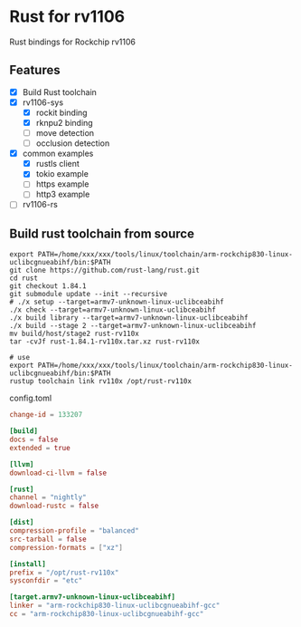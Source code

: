 # Rust for rv1106

Rust bindings for Rockchip rv1106

## Features

- [x] Build Rust toolchain
- [x] rv1106-sys
  - [x] rockit binding
  - [x] rknpu2 binding
  - [ ] move detection
  - [ ] occlusion detection
- [x] common examples
  - [x] rustls client
  - [x] tokio example
  - [ ] https example
  - [ ] http3 example
- [ ] rv1106-rs

## Build rust toolchain from source

``` shell
export PATH=/home/xxx/xxx/tools/linux/toolchain/arm-rockchip830-linux-uclibcgnueabihf/bin:$PATH
git clone https://github.com/rust-lang/rust.git
cd rust
git checkout 1.84.1                     
git submodule update --init --recursive
# ./x setup --target=armv7-unknown-linux-uclibceabihf
./x check --target=armv7-unknown-linux-uclibceabihf
./x build library --target=armv7-unknown-linux-uclibceabihf
./x build --stage 2 --target=armv7-unknown-linux-uclibceabihf
mv build/host/stage2 rust-rv110x
tar -cvJf rust-1.84.1-rv110x.tar.xz rust-rv110x

# use
export PATH=/home/xxx/xxx/tools/linux/toolchain/arm-rockchip830-linux-uclibcgnueabihf/bin:$PATH
rustup toolchain link rv110x /opt/rust-rv110x
```

config.toml

``` toml
change-id = 133207

[build]
docs = false
extended = true

[llvm]
download-ci-llvm = false

[rust]
channel = "nightly"
download-rustc = false

[dist]
compression-profile = "balanced"
src-tarball = false
compression-formats = ["xz"]

[install]
prefix = "/opt/rust-rv110x"
sysconfdir = "etc"

[target.armv7-unknown-linux-uclibceabihf]
linker = "arm-rockchip830-linux-uclibcgnueabihf-gcc"
cc = "arm-rockchip830-linux-uclibcgnueabihf-gcc"

```
